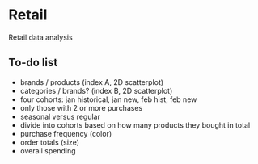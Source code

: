 # Retail
Retail data analysis


## To-do list

- brands / products (index A, 2D scatterplot)
- categories / brands? (index B, 2D scatterplot)
- four cohorts: jan historical, jan new, feb hist, feb new
- only those with 2 or more purchases
- seasonal versus regular
- divide into cohorts based on how many products they bought in total
- purchase frequency (color)
- order totals (size)
- overall spending
